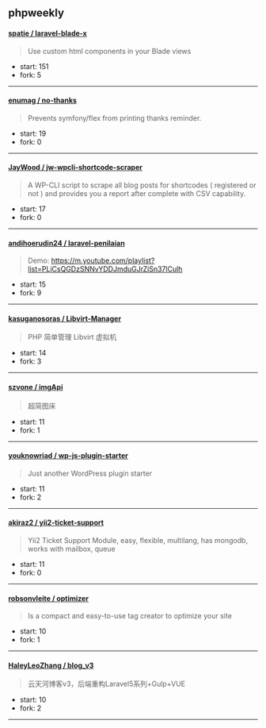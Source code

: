 ## phpweekly

#### [spatie / laravel-blade-x](https://github.com/spatie/laravel-blade-x)

> Use custom html components in your Blade views

+ start: 151
+ fork: 5

----


#### [enumag / no-thanks](https://github.com/enumag/no-thanks)

> Prevents symfony/flex from printing thanks reminder.

+ start: 19
+ fork: 0

----


#### [JayWood / jw-wpcli-shortcode-scraper](https://github.com/JayWood/jw-wpcli-shortcode-scraper)

> A WP-CLI script to scrape all blog posts for shortcodes ( registered or not ) and provides you a report after complete with CSV capability.

+ start: 17
+ fork: 0

----


#### [andihoerudin24 / laravel-penilaian](https://github.com/andihoerudin24/laravel-penilaian)

> Demo: https://m.youtube.com/playlist?list=PLjCsQGDzSNNvYDDJmduGJrZiSn37lCulh

+ start: 15
+ fork: 9

----


#### [kasuganosoras / Libvirt-Manager](https://github.com/kasuganosoras/Libvirt-Manager)

> PHP 简单管理 Libvirt 虚拟机

+ start: 14
+ fork: 3

----


#### [szvone / imgApi](https://github.com/szvone/imgApi)

> 超简图床

+ start: 11
+ fork: 1

----


#### [youknowriad / wp-js-plugin-starter](https://github.com/youknowriad/wp-js-plugin-starter)

> Just another WordPress plugin starter

+ start: 11
+ fork: 2

----


#### [akiraz2 / yii2-ticket-support](https://github.com/akiraz2/yii2-ticket-support)

> Yii2 Ticket Support Module, easy, flexible, multilang, has mongodb, works with mailbox, queue

+ start: 11
+ fork: 0

----


#### [robsonvleite / optimizer](https://github.com/robsonvleite/optimizer)

> Is a compact and easy-to-use tag creator to optimize your site

+ start: 10
+ fork: 1

----


#### [HaleyLeoZhang / blog_v3](https://github.com/HaleyLeoZhang/blog_v3)

> 云天河博客v3，后端重构Laravel5系列+Gulp+VUE

+ start: 10
+ fork: 2

----


